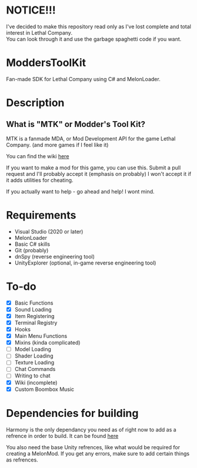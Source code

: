 # NOTICE!!!
I've decided to make this repository read only as I've lost complete and total interest in Lethal Company.</br>
You can look through it and use the garbage spaghetti code if you want.

# ModdersToolKit
Fan-made SDK for Lethal Company using C# and MelonLoader.

# Description

## What is "MTK" or Modder's Tool Kit?
MTK is a fanmade MDA, or Mod Development API for the game Lethal Company. (and more games if I feel like it)

You can find the wiki [here](https://github.com/CMDR-3/ModdersToolKit/wiki)

If you want to make a mod for this game, you can use this.
Submit a pull request and I'll probably accept it (emphasis on probably)
I won't accept it if it adds utilities for cheating.

If you actually want to help - go ahead and help! I wont mind.

# Requirements

* Visual Studio (2020 or later)
* MelonLoader
* Basic C# skills
* Git (probably)
* dnSpy (reverse engineering tool)
* UnityExplorer (optional, in-game reverse engineering tool)

# To-do
- [x] Basic Functions
- [x] Sound Loading
- [x] Item Registering
- [x] Terminal Registry
- [x] Hooks
- [x] Main Menu Functions
- [x] Mixins (kinda complicated)
- [ ] Model Loading
- [ ] Shader Loading
- [ ] Texture Loading
- [ ] Chat Commands
- [ ] Writing to chat
- [x] Wiki (incomplete)
- [x] Custom Boombox Music

# Dependencies for building

Harmony is the only dependancy you need as of right now to add as a refrence in order to build.
It can be found [here](https://github.com/pardeike/Harmony)


You also need the base Unity refrences, like what would be required for creating a MelonMod.
If you get any errors, make sure to add certain things as refrences.
